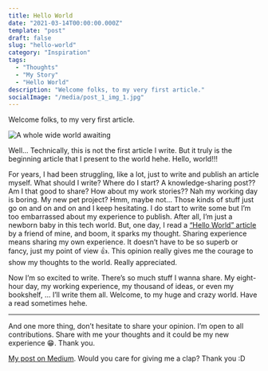 ```yaml
---
title: Hello World
date: "2021-03-14T00:00:00.000Z"
template: "post"
draft: false
slug: "hello-world"
category: "Inspiration"
tags:
  - "Thoughts"
  - "My Story"
  - "Hello World"
description: "Welcome folks, to my very first article."
socialImage: "/media/post_1_img_1.jpg"
---
```


Welcome folks, to my very first article.

![A whole wide world awaiting](/media/post_1_img_1.jpg)

Well… Technically, this is not the first article I write. But it truly is the beginning article that I present to the world hehe. Hello, world!!!

For years, I had been struggling, like a lot, just to write and publish an article myself. What should I write? Where do I start? A knowledge-sharing post?? Am I that good to share? How about my work stories?? Nah my working day is boring. My new pet project? Hmm, maybe not… Those kinds of stuff just go on and on and on and I keep hesitating. I do start to write some but I’m too embarrassed about my experience to publish. After all, I’m just a newborn baby in this tech world. But, one day, I read a [“Hello World” article](https://phmhuypht.medium.com/hello-world-96edb062b92b) by a friend of mine, and boom, it sparks my thought. Sharing experience means sharing my own experience. It doesn’t have to be so superb or fancy, just my point of view 👍. This opinion really gives me the courage to show my thoughts to the world. Really appreciated.

Now I’m so excited to write. There’s so much stuff I wanna share. My eight-hour day, my working experience, my thousand of ideas, or even my bookshelf, … I’ll write them all. Welcome, to my huge and crazy world. Have a read sometimes hehe.

---

And one more thing, don’t hesitate to share your opinion. I’m open to all contributions. Share with me your thoughts and it could be my new experience 😁. Thank you.

[My post on Medium](https://phuwn.medium.com/hello-world-a57ec48c0f8d). Would you care for giving me a clap? Thank you :D
